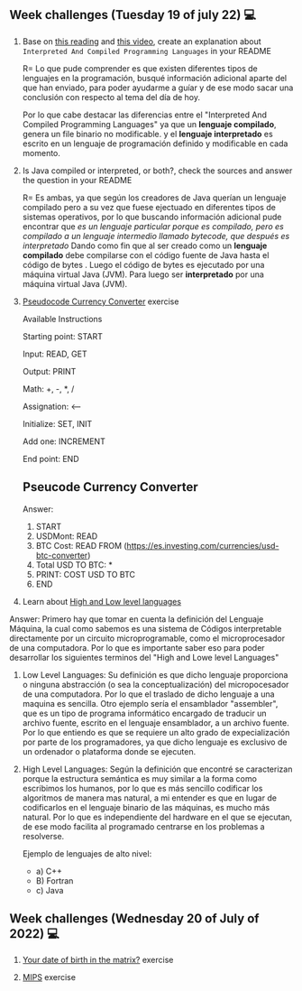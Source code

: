 ## Week challenges (Tuesday 19 of july 22) 💻

1. Base on [this reading](https://www.freecodecamp.org/news/compiled-versus-interpreted-languages/) and [this video](https://www.youtube.com/watch?v=I1f45REi3k4), create an explanation about `Interpreted And Compiled Programming Languages` in your README


    <p> R= Lo que pude comprender es que existen diferentes tipos de lenguajes en la programación, busqué información adicional aparte del que han enviado, para poder ayudarme a guíar y de ese modo sacar una conclusión con respecto al tema del día de hoy. </p>
    <p> Por lo que cabe destacar las diferencias entre el "Interpreted And Compiled Programming Languages" ya que un <strong>lenguaje compilado</strong>, genera un file binario no modificable. y el <strong>lenguaje interpretado</strong> es escrito en un lenguaje de programación definido y modificable en cada momento. </p>

2. Is Java compiled or interpreted, or both?, check the sources and answer the question in your README

    <p> R= Es ambas, ya que según los creadores de Java querían un lenguaje compilado pero a su vez que fuese ejectuado en diferentes tipos de sistemas operativos, por lo que buscando información adicional pude encontrar que <em>es un lenguaje particular porque es compilado, pero es compilado a un lenguaje intermedio llamado bytecode, que después es interpretado</em>
    Dando como fin que al ser creado como un <strong>lenguaje compilado</strong> debe compilarse con el código fuente de Java hasta el código de bytes . Luego el código de bytes es ejecutado por una máquina virtual Java (JVM). Para luego ser <strong>interpretado</strong>  por una máquina virtual Java (JVM).

3. [Pseudocode Currency Converter](./exercises/e00/desc) exercise

    Available Instructions


    Starting point: START

    Input: READ, GET

    Output: PRINT

    Math: +, -, *, /

    Assignation: <--

    Initialize: SET, INIT

    Add one: INCREMENT

    End point: END


     ## Pseucode Currency Converter

    Answer:

    1. START
    2. USDMont: READ
    3. BTC Cost: READ FROM (https://es.investing.com/currencies/usd-btc-converter)
    4. Total USD TO BTC: *
    5.  PRINT: COST USD TO BTC
    6. END

4. Learn about [High and Low level languages](https://www.youtube.com/watch?v=bUWCD45qniA)

Answer:
Primero hay que tomar en cuenta la definición del Lenguaje Máquina, la cual como sabemos es una sistema de Códigos interpretable directamente por un circuito microprogramable, como el microprocesador de una computadora.
Por lo que es importante saber eso para poder desarrollar los siguientes terminos del "High and Lowe level Languages"
1. Low Level Languages: Su definición es que dicho lenguaje proporciona o ninguna abstracción (o sea la conceptualización) del micropocesador de una computadora. Por lo que el traslado de dicho lenguaje a una maquina es sencilla.
Otro ejemplo sería el ensamblador "assembler", que es un tipo de programa informático encargado de traducir un archivo fuente, escrito en el lenguaje ensamblador, a un archivo fuente.
Por lo que entiendo es que se requiere un alto grado de expecialización por parte de los programadores, ya que dicho lenguaje es exclusivo de un ordenador o plataforma donde se ejecuten.

2. High Level Languages:
 Según la definición que encontré se caracterizan porque la estructura semántica es muy similar a la forma como escribimos los humanos, por lo que es más sencillo codificar los algoritmos de manera mas natural, a mi entender es que en lugar de codificarlos en el lenguaje binario de las máquinas, es mucho más natural.
 Por lo que es independiente del hardware en el que se ejecutan, de ese modo facilita al programado  centrarse en los problemas a resolverse.

    Ejemplo de lenguajes de alto nivel:
    - a) C++
    - B) Fortran
    - c) Java

## Week challenges (Wednesday 20 of July of 2022) 💻

1. [Your date of birth in the matrix?](./exercises/e01/desc) exercise

2. [MIPS](./exercises/e02/desc) exercise
